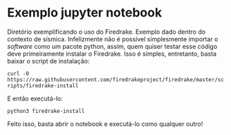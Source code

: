 # Exemplo jupyter notebook 

Diretório exemplificando o uso do Firedrake. Exemplo dado dentro do contexto de sísmica. Infelizmente não é possível simplesmente importar o *software* como um pacote python, assim, quem quiser testar esse código deve primeiramente instalar o Firedrake. Isso é simples, entretanto, basta baixar o script de instalação:

`curl -O https://raw.githubusercontent.com/firedrakeproject/firedrake/master/scripts/firedrake-install`

E então executá-lo:

`python3 firedrake-install`

Feito isso, basta abrir o notebook e executá-lo como qualquer outro!
